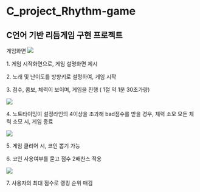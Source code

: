 # C_project_Rhythm-game
## C언어 기반 리듬게임 구현 프로젝트
  <p> 게임화면
    <img src = "https://user-images.githubusercontent.com/67617475/155063599-5cabdf6c-2573-4d42-9b5f-a9e2f10d19a8.png" >
  <p> 1. 게임 시작화면으로, 게임 설명화면 제시 </p>
  <p> 2. 노래 및 난이도를 방향키로 설정하여, 게임 시작 </p>
  <p> 3. 점수, 콤보, 체력이 보이며, 게임을 진행 ( 1절 약 1분 30초가량) </p>
  <img src = "https://user-images.githubusercontent.com/67617475/155066078-3bfd85f3-e9c0-458e-a859-c8f24e9b2e74.png">
  <p> 4. 노트타이밍이 설정라인의 4이상을 초과해 bad점수를 받을 경우, 체력 소모
          모든 체력 소모 시, 게임 종료 </p>
  <img src = "https://user-images.githubusercontent.com/67617475/155065992-0a946b3b-e251-48b6-828f-764d0ae78b2a.png">
  <p> 5. 게임 클리어 시, 코인 뽑기 가능 </p>
  <p> 6. 코인 사용여부를 묻고 점수 2배찬스 적용 </p>
  <img src = "https://user-images.githubusercontent.com/67617475/155066125-9d10abc2-8240-4984-94d8-119d696a5316.png">
  <p> 7. 사용자의 최대 점수로 랭킹 순위 매김 </p>


